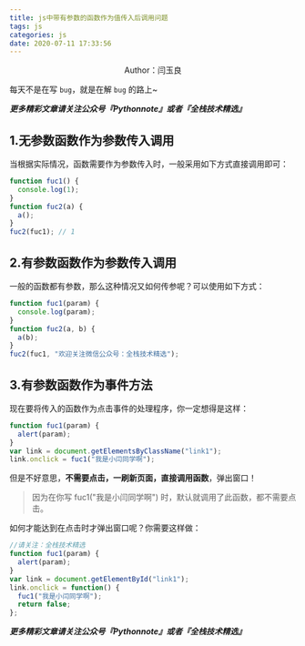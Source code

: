 ```yaml
---
title: js中带有参数的函数作为值传入后调用问题
tags: js
categories: js
date: 2020-07-11 17:33:56
---
```


<center>Author：闫玉良</center>

每天不是在写 `bug`，就是在解 `bug` 的路上~

<!--more-->

***更多精彩文章请关注公众号『Pythonnote』或者『全栈技术精选』***

## 1.无参数函数作为参数传入调用

当根据实际情况，函数需要作为参数传入时，一般采用如下方式直接调用即可：

```js
function fuc1() {
  console.log(1);
}
function fuc2(a) {
  a();
}
fuc2(fuc1); // 1
```

## 2.有参数函数作为参数传入调用

一般的函数都有参数，那么这种情况又如何传参呢？可以使用如下方式：

```js
function fuc1(param) {
  console.log(param);
}
function fuc2(a, b) {
  a(b);
}
fuc2(fuc1, "欢迎关注微信公众号：全栈技术精选");
```

## 3.有参数函数作为事件方法

现在要将传入的函数作为点击事件的处理程序，你一定想得是这样：

```js
function fuc1(param) {
  alert(param);
}
var link = document.getElementsByClassName("link1");
link.onclick = fuc1("我是小闫同学啊");
```

但是不好意思，**不需要点击，一刷新页面，直接调用函数**，弹出窗口！

> 因为在你写 fuc1("我是小闫同学啊") 时，默认就调用了此函数，都不需要点击。

如何才能达到在点击时才弹出窗口呢？你需要这样做：

```js
//请关注：全栈技术精选
function fuc1(param) {
  alert(param);
}
var link = document.getElementById("link1");
link.onclick = function() {
  fuc1("我是小闫同学啊");
  return false;
};
```

***更多精彩文章请关注公众号『Pythonnote』或者『全栈技术精选』***

